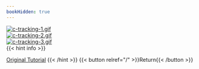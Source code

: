 ```yaml
---
bookHidden: true
---
```

[![c-tracking-1.gif](https://i.postimg.cc/zzfv92YR/c-tracking-1.gif)](/)  
[![c-tracking-2.gif](https://i.postimg.cc/GLStrPbg/c-tracking-2.gif)](/)  
[![c-tracking-3.gif](https://i.postimg.cc/qkwgDVST/c-tracking-3.gif)](/)  
{{< hint info >}}

[Original Tutorial](https://youtu.be/OugZW2gp140)
{{< /hint >}}
{{< button relref="/" >}}Return{{< /button >}}
